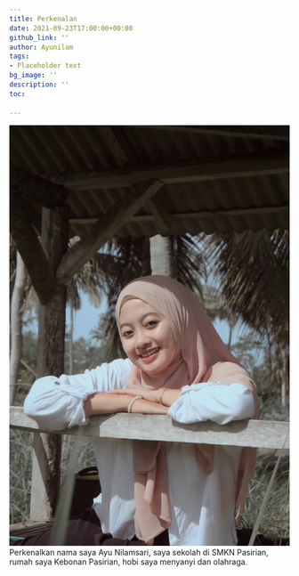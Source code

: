 ```yaml
---
title: Perkenalan
date: 2021-09-23T17:00:00+00:00
github_link: ''
author: Ayunilam
tags:
- Placeholder text
bg_image: ''
description: ''
toc: 

---
```

![](/uploads/remini20210906110526869.jpg)Perkenalkan nama saya Ayu Nilamsari, saya sekolah di SMKN Pasirian, rumah saya Kebonan Pasirian, hobi saya menyanyi dan olahraga. 
